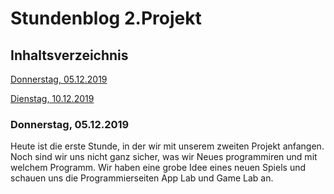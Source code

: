 # Stundenblog 2.Projekt

## Inhaltsverzeichnis
[Donnerstag, 05.12.2019](#1)

[Dienstag, 10.12.2019](#2)


### <a name="1"></a>Donnerstag, 05.12.2019
Heute ist die erste Stunde, in der wir mit unserem zweiten Projekt anfangen. Noch sind wir uns nicht ganz sicher, was wir Neues programmiren und mit welchem Programm. Wir haben eine grobe Idee eines neuen Spiels und schauen uns die Programmierseiten App Lab und Game Lab an. 
